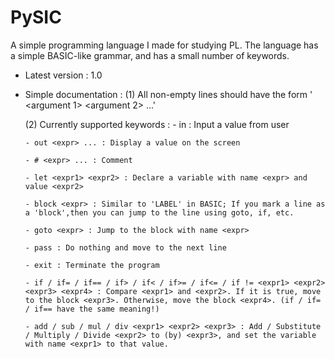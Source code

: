 # PySIC
A simple programming language I made for studying PL.
The language has a simple BASIC-like grammar, and has a small number of keywords.

- Latest version : 1.0

- Simple documentation :
  (1) All non-empty lines should have the form '<keyword> <argument 1> <argument 2> ...'

  (2) Currently supported keywords :
      - in <expr> : Input a value from user
      
      - out <expr> ... : Display a value on the screen
      
      - # <expr> ... : Comment
      
      - let <expr1> <expr2> : Declare a variable with name <expr> and value <expr2>
      
      - block <expr> : Similar to 'LABEL' in BASIC; If you mark a line as a 'block',then you can jump to the line using goto, if, etc.
      
      - goto <expr> : Jump to the block with name <expr>
      
      - pass : Do nothing and move to the next line
      
      - exit : Terminate the program
      
      - if / if= / if== / if> / if< / if>= / if<= / if != <expr1> <expr2> <expr3> <expr4> : Compare <expr1> and <expr2>. If it is true, move to the block <expr3>. Otherwise, move the block <expr4>. (if / if= / if== have the same meaning!)
      
      - add / sub / mul / div <expr1> <expr2> <expr3> : Add / Substitute / Multiply / Divide <expr2> to (by) <expr3>, and set the variable with name <expr1> to that value.
